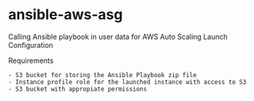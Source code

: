 # ansible-aws-asg

Calling Ansible playbook in user data for AWS Auto Scaling Launch Configuration

Requirements
````
- S3 bucket for storing the Ansible Playbook zip file
- Instance profile role for the launched instance with access to S3
- S3 bucket with appropiate permissions
````
